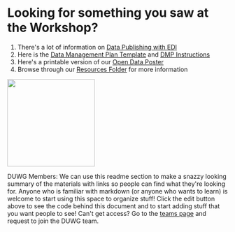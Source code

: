 # Looking for something you saw at the Workshop?

1. There's a lot of information on [Data Publishing with EDI](https://github.com/InteragencyEcologicalProgram/IEP-to-EDI-Publishing)
1. Here is the [Data Management Plan Template](https://github.com/InteragencyEcologicalProgram/Open-Data-Workshop/blob/master/resources/2019%20DMP%20Template%20v2.pdf) and [DMP Instructions](https://github.com/InteragencyEcologicalProgram/Open-Data-Workshop/blob/master/resources/DMP%20Template%20Instructions%20Public.docx)
1. Here's a printable version of our [Open Data Poster](https://github.com/InteragencyEcologicalProgram/Open-Data-Workshop/blob/master/resources/IEP%20Workshop%20Poster%20Open%20Data.pdf)
1. Browse through our [Resources Folder](https://github.com/InteragencyEcologicalProgram/Open-Data-Workshop/blob/master/resources/) for more information

<img src="https://github.com/InteragencyEcologicalProgram/Open-Data-Workshop/blob/master/images/datajourneyv2.jpg" width="200">

DUWG Members:
We can use this readme section to make a snazzy looking summary of the materials with links so people can find what they're looking for. Anyone who is familiar with markdown (or anyone who wants to learn) is welcome to start using this space to organize stuff!
Click the edit button above to see the code behind this document and to start adding stuff that you want people to see!
Can't get access? Go to the [teams page](https://github.com/orgs/InteragencyEcologicalProgram/teams) and request to join the DUWG team.
